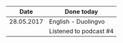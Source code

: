 |Date|Done today|
|----|----------|
|28.05.2017|English - Duolingvo|
            |Listened to podcast #4|
